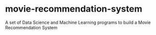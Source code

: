 # movie-recommendation-system
A set of Data Science and Machine Learning programs to build a Movie Recommendation System
